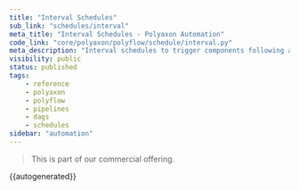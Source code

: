 ```yaml
---
title: "Interval Schedules"
sub_link: "schedules/interval"
meta_title: "Interval Schedules - Polyaxon Automation"
code_link: "core/polyaxon/polyflow/schedule/interval.py"
meta_description: "Interval schedules to trigger components following a specific interval."
visibility: public
status: published
tags:
    - reference
    - polyaxon
    - polyflow
    - pipelines
    - dags
    - schedules
sidebar: "automation"
---
```


<blockquote class="commercial">This is part of our commercial offering.</blockquote>

{{autogenerated}}
